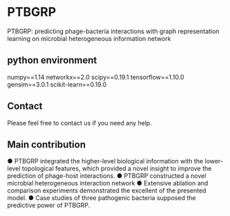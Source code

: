# PTBGRP
PTBGRP: predicting phage-bacteria interactions with graph representation learning on microbial heterogeneous information network

## python environment
numpy==1.14
networkx==2.0
scipy==0.19.1
tensorflow==1.10.0
gensim==3.0.1
scikit-learn==0.19.0

## Contact
Please feel free to contact us if you need any help.

## Main contribution
●	PTBGRP integrated the higher-level biological information with the lower-level topological features, which provided a novel insight to improve the prediction of phage-host interactions. 
●	PTBGRP constructed a novel microbial heterogeneous interaction network
●	Extensive ablation and comparison experiments demonstrated the excellent of the presented model.
●	Case studies of three pathogenic bacteria supposed the predictive power of PTBGRP.
